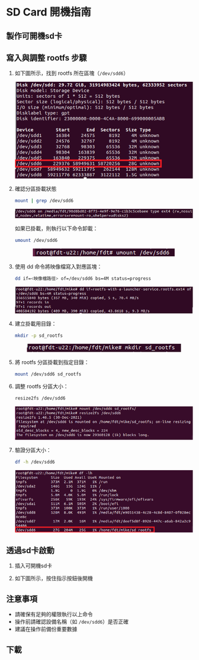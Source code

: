 # SD Card 開機指南

## 製作可開機sd卡



## 寫入與調整 rootfs 步驟

1. 如下圖所示，找到 rootfs 所在區塊（`/dev/sdd6`）

   <div align="center">
      <img src="https://github.com/mikefd097021/rk-3568/blob/main/res/1.png?raw=true" alt="rootfs區塊位置">
   </div>
   
2. 確認分區掛載狀態
   ```bash
   mount | grep /dev/sdd6
   ```

   <div align="center">
      <img src="https://github.com/mikefd097021/rk-3568/blob/main/res/2.png?raw=true" alt="操作截圖">
   </div>

   如果已掛載，則執行以下命令卸載：
   ```bash
   umount /dev/sdd6
   ```
   
   <div align="center">
      <img src="https://github.com/mikefd097021/rk-3568/blob/main/res/3.png?raw=true" alt="操作截圖">
   </div>

3. 使用 dd 命令將映像檔寫入對應區塊：
   ```bash
   dd if=<映像檔路徑> of=/dev/sdd6 bs=4M status=progress
   ```

   <div align="center">
      <img src="https://github.com/mikefd097021/rk-3568/blob/main/res/4.png?raw=true" alt="操作截圖">
   </div>

4. 建立掛載用目錄：
   ```bash
   mkdir -p sd_rootfs
   ```

   <div align="center">
      <img src="https://github.com/mikefd097021/rk-3568/blob/main/res/5.png?raw=true" alt="操作截圖">
   </div>

5. 將 rootfs 分區掛載到指定目錄：
   ```bash
   mount /dev/sdd6 sd_rootfs
   ```

6. 調整 rootfs 分區大小：
   ```bash
   resize2fs /dev/sdd6
   ```

   <div align="center">
      <img src="https://github.com/mikefd097021/rk-3568/blob/main/res/6.png?raw=true" alt="操作截圖">
   </div>

7. 驗證分區大小：
   ```bash
   df -h /dev/sdd6
   ```

   <div align="center">
      <img src="https://github.com/mikefd097021/rk-3568/blob/main/res/7.png?raw=true" alt="操作截圖">
   </div>

## 透過sd卡啟動

1. 插入可開機sd卡

2. 如下圖所示，按住指示按鈕後開機


## 注意事項
- 請確保有足夠的權限執行以上命令
- 操作前請確認設備名稱（如 `/dev/sdd6`）是否正確
- 建議在操作前備份重要數據

## 下載